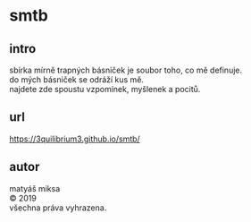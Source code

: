 # smtb

## intro
sbírka mírně trapných básniček je soubor toho, co mě definuje.<br />
do mých básniček se odráží kus mě.<br />
najdete zde spoustu vzpomínek, myšlenek a pocitů.<br />

## url
https://3quilibrium3.github.io/smtb/

## autor
matyáš miksa<br />
© 2019<br />
všechna práva vyhrazena.<br />
